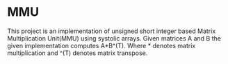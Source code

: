 # MMU
This project is an implementation of unsigned short integer based Matrix Multiplication Unit(MMU) using systolic arrays.
Given matrices A and B the given implementation computes A*B^(T). Where * denotes matrix multiplication and ^(T) denotes matrix transpose.
